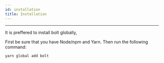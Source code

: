 ```yaml
---
id: installation
title: Installation
---
```


---

It is preffered to install bolt globally,

First be sure that you have Node/npm and Yarn. Then run the following command:

```sh
yarn global add bolt
```
